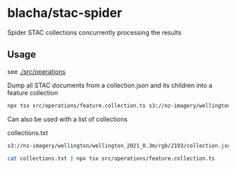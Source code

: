 # blacha/stac-spider

Spider STAC collections concurrently processing the results

## Usage

see [./src/operations](./src/operations/)


Dump all STAC documents from a collection.json and its children into a feature collection

```bash
npx tsx src/operations/feature.collection.ts s3://nz-imagery/wellington/wellington_2021_0.3m/rgb/2193/collection.json | pjl
```

Can also be used with a list of collections

collections.txt

```txt
s3://nz-imagery/wellington/wellington_2021_0.3m/rgb/2193/collection.json
```

```bash
cat collections.txt | npx tsx src/operations/feature.collection.ts
```